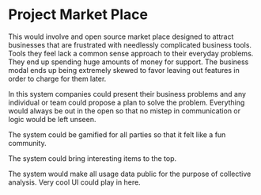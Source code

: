 # Project Market Place

This would involve and open source market place designed to attract businesses that 
are frustrated with needlessly complicated business tools. Tools they feel lack a
common sense approach to their everyday problems. They end up spending huge amounts of
money for support.  The business modal ends up being extremely skewed to favor leaving 
out features in order to charge for them later.

In this system companies could present their business problems and any individual
or team could propose a plan to solve the problem.  Everything would always be out
in the open so that no mistep in communication or logic would be left unseen.

The system could be gamified for all parties so that it felt like a fun community.

The system could bring interesting items to the top.

The system would make all usage data public for the purpose of collective analysis. Very 
cool UI could play in here.


